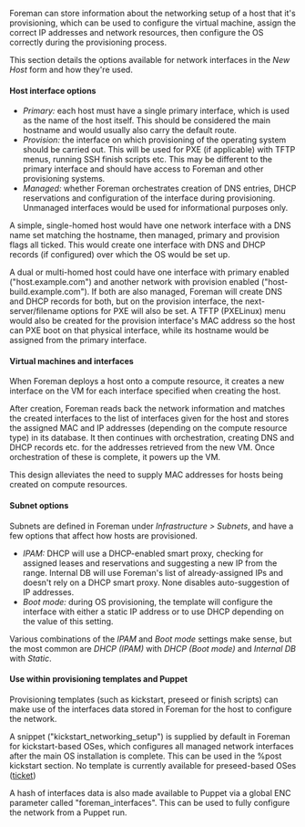 
Foreman can store information about the networking setup of a host that it's provisioning, which can be used to configure the virtual machine, assign the correct IP addresses and network resources, then configure the OS correctly during the provisioning process.

This section details the options available for network interfaces in the *New Host* form and how they're used.

#### Host interface options

* *Primary:* each host must have a single primary interface, which is used as the name of the host itself.  This should be considered the main hostname and would usually also carry the default route.
* *Provision:* the interface on which provisioning of the operating system should be carried out.  This will be used for PXE (if applicable) with TFTP menus, running SSH finish scripts etc.  This may be different to the primary interface and should have access to Foreman and other provisioning systems.
* *Managed:* whether Foreman orchestrates creation of DNS entries, DHCP reservations and configuration of the interface during provisioning.  Unmanaged interfaces would be used for informational purposes only.

A simple, single-homed host would have one network interface with a DNS name set matching the hostname, then managed, primary and provision flags all ticked.  This would create one interface with DNS and DHCP records (if configured) over which the OS would be set up.

A dual or multi-homed host could have one interface with primary enabled ("host.example.com") and another network with provision enabled ("host-build.example.com").  If both are also managed, Foreman will create DNS and DHCP records for both, but on the provision interface, the next-server/filename options for PXE will also be set.  A TFTP (PXELinux) menu would also be created for the provision interface's MAC address so the host can PXE boot on that physical interface, while its hostname would be assigned from the primary interface.

#### Virtual machines and interfaces

When Foreman deploys a host onto a compute resource, it creates a new interface on the VM for each interface specified when creating the host.

After creation, Foreman reads back the network information and matches the created interfaces to the list of interfaces given for the host and stores the assigned MAC and IP addresses (depending on the compute resource type) in its database.  It then continues with orchestration, creating DNS and DHCP records etc. for the addresses retrieved from the new VM.  Once orchestration of these is complete, it powers up the VM.

This design alleviates the need to supply MAC addresses for hosts being created on compute resources.

#### Subnet options

Subnets are defined in Foreman under *Infrastructure > Subnets*, and have a few options that affect how hosts are provisioned.

* *IPAM:* DHCP will use a DHCP-enabled smart proxy, checking for assigned leases and reservations and suggesting a new IP from the range.  Internal DB will use Foreman's list of already-assigned IPs and doesn't rely on a DHCP smart proxy.  None disables auto-suggestion of IP addresses.
* *Boot mode:* during OS provisioning, the template will configure the interface with either a static IP address or to use DHCP depending on the value of this setting.

Various combinations of the *IPAM* and *Boot mode* settings make sense, but the most common are *DHCP (IPAM)* with *DHCP (Boot mode)* and *Internal DB* with *Static*.

#### Use within provisioning templates and Puppet

Provisioning templates (such as kickstart, preseed or finish scripts) can make use of the interfaces data stored in Foreman for the host to configure the network.

A snippet ("kickstart_networking_setup") is supplied by default in Foreman for kickstart-based OSes, which configures all managed network interfaces after the main OS installation is complete.  This can be used in the %post kickstart section.  No template is currently available for preseed-based OSes ([ticket](https://github.com/theforeman/community-templates/issues/173))

A hash of interfaces data is also made available to Puppet via a global ENC parameter called "foreman_interfaces".  This can be used to fully configure the network from a Puppet run.
